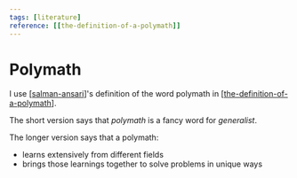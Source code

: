 ```yaml
---
tags: [literature]
reference: [[the-definition-of-a-polymath]]
---
```


# Polymath

I use [[salman-ansari]]'s definition of the word polymath in [[the-definition-of-a-polymath]].

The short version says that *polymath* is a fancy word for *generalist*.

The longer version says that a polymath:
- learns extensively from different fields
- brings those learnings together to solve problems in unique ways

[//begin]: # "Autogenerated link references for markdown compatibility"
[salman-ansari]: ../6-people/salman-ansari "Salman Ansari"
[the-definition-of-a-polymath]: ../1-reference/the-definition-of-a-polymath "The Definition of a Polymath"
[//end]: # "Autogenerated link references"